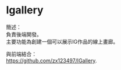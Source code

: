 # Igallery    
簡述：  
負責後端開發。  
主要功能為創建一個可以展示IG作品的線上畫廊。  
  
與前端結合：  
https://github.com/zx123497/IGallery.
